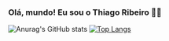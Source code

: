 ### Olá, mundo! Eu sou o Thiago Ribeiro 👨‍💻

![Anurag's GitHub stats](https://github-readme-stats.vercel.app/api?username=yrnThiago&show_icons=true&theme=transparent&bg_color=00000000)
[![Top Langs](https://github-readme-stats.vercel.app/api/top-langs/?username=yrnThiago&hide_progress=true&theme=transparent&bg_color=00000000)](https://github.com/anuraghazra/github-readme-stats)
